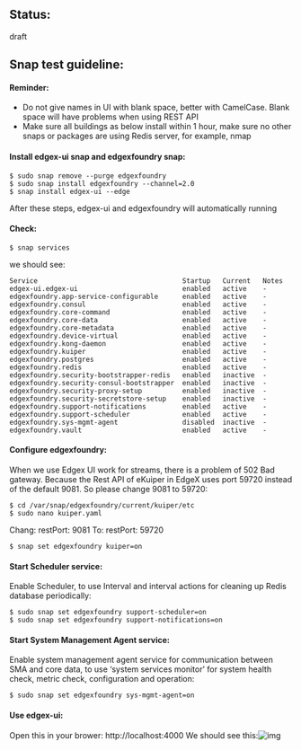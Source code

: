 ## Status: 

draft

## Snap test guideline:

#### Reminder: 

- Do not give names in UI with blank space, better with CamelCase. Blank space will have problems when using REST API
- Make sure all buildings as below install within 1 hour, make sure no other snaps or packages are using Redis server, for example, nmap

#### Install edgex-ui snap and edgexfoundry snap:

```
$ sudo snap remove --purge edgexfoundry
$ sudo snap install edgexfoundry --channel=2.0
$ snap install edgex-ui --edge
```

After these steps, edgex-ui and edgexfoundry will automatically running

#### Check:

```
$ snap services
```

we should see:

```
Service                                    Startup   Current   Notes
edgex-ui.edgex-ui                          enabled   active    -
edgexfoundry.app-service-configurable      enabled   active    -
edgexfoundry.consul                        enabled   active    -
edgexfoundry.core-command                  enabled   active    -
edgexfoundry.core-data                     enabled   active    -
edgexfoundry.core-metadata                 enabled   active    -
edgexfoundry.device-virtual                enabled   active    -
edgexfoundry.kong-daemon                   enabled   active    -
edgexfoundry.kuiper                        enabled   active    -
edgexfoundry.postgres                      enabled   active    -
edgexfoundry.redis                         enabled   active    -
edgexfoundry.security-bootstrapper-redis   enabled   inactive  -
edgexfoundry.security-consul-bootstrapper  enabled   inactive  -
edgexfoundry.security-proxy-setup          enabled   inactive  -
edgexfoundry.security-secretstore-setup    enabled   inactive  -
edgexfoundry.support-notifications         enabled   active    -
edgexfoundry.support-scheduler             enabled   active    -
edgexfoundry.sys-mgmt-agent                disabled  inactive  -
edgexfoundry.vault                         enabled   active    -
```

#### Configure edgexfoundry:

When we use Edgex UI work for streams, there is a problem of 502 Bad gateway. Because the Rest API of eKuiper in EdgeX uses port 59720 instead of the default 9081. So please change 9081 to 59720:

```
$ cd /var/snap/edgexfoundry/current/kuiper/etc
$ sudo nano kuiper.yaml
```

Chang: restPort: 9081 
To:     restPort: 59720

```
$ snap set edgexfoundry kuiper=on
```

#### Start Scheduler service:

Enable Scheduler, to use Interval and interval actions for cleaning up Redis database periodically:

```
$ sudo snap set edgexfoundry support-scheduler=on 
$ sudo snap set edgexfoundry support-notifications=on 
```

#### Start System Management Agent service:

Enable system management agent service for communication between SMA and core data, to use ‘system services monitor’ for system health check, metric check, configuration and operation:

```
$ sudo snap set edgexfoundry sys-mgmt-agent=on
```

#### Use edgex-ui:

Open this in your brower: http://localhost:4000
We should see this:![img](https://lh3.googleusercontent.com/NhfgfQlvaCUxmtZo9Y1dbZpFN5vndNJ3fK4lVplLCVSSkgE7B8DkxguIlFF7LAgXrcEXy9amBJ7DE2QLTqBUkxTQCQnVtQk5mEZLeW8Td1EHjlMj7NVJkkoz65bAvqk6E7VGqcwu=s0)
